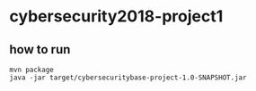 # cybersecurity2018-project1
## how to run

```
mvn package
java -jar target/cybersecuritybase-project-1.0-SNAPSHOT.jar
```
